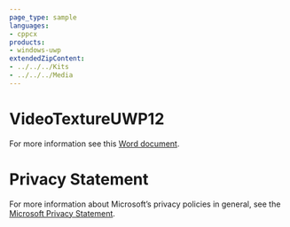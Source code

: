 ```yaml
---
page_type: sample
languages:
- cppcx
products:
- windows-uwp
extendedZipContent:
- ../../../Kits
- ../../../Media
---
```

# VideoTextureUWP12
For more information see this [Word document](Readme.docx).
# Privacy Statement
For more information about Microsoft’s privacy policies in general, see the [Microsoft Privacy Statement](https://privacy.microsoft.com/en-us/privacystatement/).
